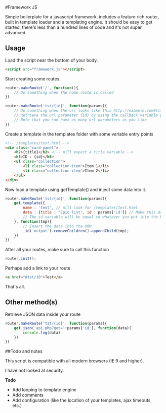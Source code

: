 #Framework JS

Simple boilerplate for a javascript framework, includes a feature rich router, built in template loader and a templating engine.
It should be easy to get started, there's less than a hundred lines of code and it's not super advanced.


## Usage

Load the script near the bottom of your body.

```html
<script src="framework.js"></script>
```

Start creating some routes.

```javascript
router.makeRoute('/', function(){
	// Do something when the home route is called
})

router.makeRoute('tst/{id}', function(params){
	// Do something when the url looks like this http://example.com#tst/10
	// Retrieve the url parameter {id} by using the callback variable params['id']
	// Note that you can have as many url parameters as you like
})
```

Create a template in the templates folder with some variable entry points

```html
<!-- /templates/test.html -->
<div class="card-panel">
	<h2>{title}</h2> <!-- Will expect a title variable -->
	<h5>ID : {id}</h5>
	<ul class="collection">
		<li class="collection-item">Item 1</li>
		<li class="collection-item">Item 2</li>
	</ul>
</div>
```

Now load a template using getTemplate() and inject some data into it.

```javascript
router.makeRoute('tst/{id}', function(params){
	get.template({
		name : 'test', // Will look for /templates/test.html
		data : {title : 'Epic list', id : params['id']} // Make this data available in the template
		// The id variable will be equal to whatever you put into the URL (e.g. tst/10 will send 10)
	}, function(tmp){
		// Insert the data into the DOM
		_id('output').removeChildren().appendChild(tmp);
	})
})
```

After all your routes, make sure to call this function

```javascript
router.init();
```

Perhaps add a link to your route
```html
<a href="#tst/10">Test</a>
```

That's all.


## Other method(s)

Retrieve JSON data inside your route

```javascript
router.makeRoute('tst/{id}', function(params){
	get.json('api.php?get='+params['id'], function(data){
		console.log(data)
	})
})
```


##Todo and notes

This script is compatible with all modern browsers (IE 9 and higher).

I have not looked at security.

**Todo**
- Add looping to template engine
- Add comments
- Add configuration (like the location of your templates, ajax timeouts, etc.)